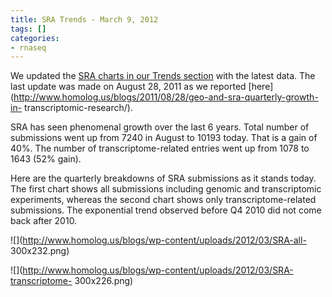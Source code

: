 ```yaml
---
title: SRA Trends - March 9, 2012
tags: []
categories:
- rnaseq
---
```

We updated the [SRA charts in our Trends
section](http://www.homolog.us/CI/index.php/charts/growth_sra) with the latest
data. The last update was made on August 28, 2011 as we reported
[here](http://www.homolog.us/blogs/2011/08/28/geo-and-sra-quarterly-growth-in-
transcriptomic-research/).
<!--more-->

SRA has seen phenomenal growth over the last 6 years. Total number of
submissions went up from 7240 in August to 10193 today. That is a gain of 40%.
The number of transcriptome-related entries went up from 1078 to 1643 (52%
gain).

Here are the quarterly breakdowns of SRA submissions as it stands today. The
first chart shows all submissions including genomic and transcriptomic
experiments, whereas the second chart shows only transcriptome-related
submissions. The exponential trend observed before Q4 2010 did not come back
after 2010.

![](http://www.homolog.us/blogs/wp-content/uploads/2012/03/SRA-all-
300x232.png)

![](http://www.homolog.us/blogs/wp-content/uploads/2012/03/SRA-transcriptome-
300x226.png)

